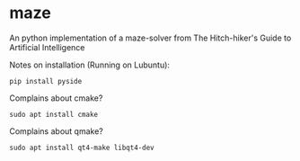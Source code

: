 # maze
An python implementation of a maze-solver from The Hitch-hiker's Guide to Artificial Intelligence


Notes on installation (Running on Lubuntu):

    pip install pyside

Complains about cmake?

    sudo apt install cmake

Complains about qmake?

    sudo apt install qt4-make libqt4-dev

